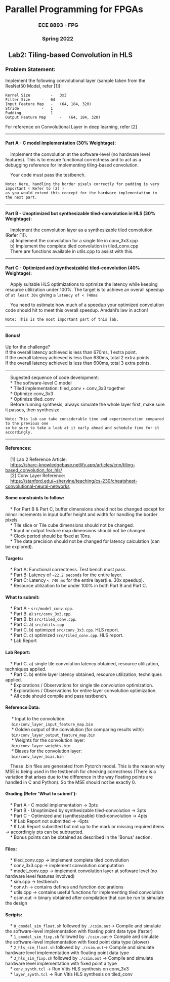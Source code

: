 <h1>Parallel Programming for FPGAs</h1>
<h3>&nbsp;&nbsp;&nbsp;&nbsp;&nbsp;&nbsp;&nbsp;&nbsp;&nbsp;&nbsp;&nbsp;&nbsp;&nbsp;&nbsp;&nbsp;&nbsp;&nbsp;&nbsp;&nbsp;&nbsp;&nbsp;&nbsp;&nbsp;&nbsp;&nbsp;&nbsp;&nbsp;ECE 8893 - FPG</h3>
<h3>&nbsp;&nbsp;&nbsp;&nbsp;&nbsp;&nbsp;&nbsp;&nbsp;&nbsp;&nbsp;&nbsp;&nbsp;&nbsp;&nbsp;&nbsp;&nbsp;&nbsp;&nbsp;&nbsp;&nbsp;&nbsp;&nbsp;&nbsp;&nbsp;&nbsp;&nbsp;&nbsp;&nbsp;&nbsp;&nbsp;Spring 2022</h3>
<h2>&nbsp;&nbsp;Lab2: Tiling-based Convolution in HLS</h2>

<h3>Problem Statement:</h3>

Implement the following convolutional layer (sample taken from the ResNet50 Model, refer [1]):
```
Kernel Size 		- 	3x3
Filter Size	 	- 	64
Input Feature Map 	- 	(64, 184, 320) 
Stride 			- 	1
Padding 		- 	1
Output Feature Map      - 	(64, 184, 320)
```
For reference on Convolutional Layer in deep learning, refer [2] 

 ---
 
<h4>Part A - C model implementation (30% Weightage):</h4>

&nbsp;&nbsp;&nbsp;&nbsp;Implement the convolution at the software-level (no hardware level features). This is to ensure functional correctness and to act as a debugging reference for implementing tiling-based convolution.

&nbsp;&nbsp;&nbsp;&nbsp;Your code must pass the testbench.

```
Note: Here, handling the border pixels correctly for padding is very important ( Refer to [2] ) 
as you would extend this concept for the hardware implementation in the next part.
 ```
---

<h4>Part B - Unoptimized but synthesizable tiled-convolution in HLS (30% Weightage):</h4>

&nbsp;&nbsp;&nbsp;&nbsp;Implement the convolution layer as a synthesizable tiled convolution (Refer [1]).<br>
&nbsp;&nbsp;&nbsp;&nbsp;a) Implement the convolution for a single tile in conv_3x3.cpp<br>
&nbsp;&nbsp;&nbsp;&nbsp;b) Implement the complete tiled convolution in tiled_conv.cpp<br>
&nbsp;&nbsp;&nbsp;&nbsp;There are functions available in utils.cpp to assist with this.

---

<h4>Part C - Optimized and (synthesizable) tiled-convolution (40% Weightage):</h4>

&nbsp;&nbsp;&nbsp;&nbsp;Apply suitable HLS optimizations to optimize the latency while keeping resource utilization under 100%. The target is to achieve an overall speedup of `at least 30x` giving a `latency of < 740ms`

&nbsp;&nbsp;&nbsp;&nbsp;You need to estimate how much of a speedup your optimized convolution code should hit to meet this overall speedup. Amdahl’s law in action!

```
Note: This is the most important part of this lab. 
 ```
---


<h4>Bonus!</h4>
Up for the challenge? <br>
If the overall latency achieved is less than 670ms, 1 extra point.<br>
If the overall latency achieved is less than 630ms, total 2 extra points.<br>
If the overall latency achieved is less than 600ms, total 3 extra points.<br>

---

&nbsp;&nbsp;&nbsp;&nbsp;Sugested sequence of code development:<br>
&nbsp;&nbsp;&nbsp;&nbsp;* The software-level C model<br>
&nbsp;&nbsp;&nbsp;&nbsp;* Tiled implementation: tiled_conv + conv_3x3 together<br>
&nbsp;&nbsp;&nbsp;&nbsp;* Optimize conv_3x3<br>
&nbsp;&nbsp;&nbsp;&nbsp;* Optimize tiled_conv<br>
&nbsp;&nbsp;&nbsp;&nbsp;Before running synthesis, always simulate the whole layer first, make sure it passes, then synthesize<br>

```
Note: This lab can take considerable time and experimentation compared to the previous one 
so be sure to take a look at it early ahead and schedule time for it accordingly.
```


---

<h4>References:</h4>

&nbsp;&nbsp;&nbsp;&nbsp;[1] Lab 2 Reference Article:<br>
&nbsp;&nbsp;&nbsp;&nbsp;https://sharc-knowledgebase.netlify.app/articles/cnn/tiling-based_convolution_for_hls/<br>
&nbsp;&nbsp;&nbsp;&nbsp;[2] Conv Layer Reference:<br>
&nbsp;&nbsp;&nbsp;&nbsp;https://stanford.edu/~shervine/teaching/cs-230/cheatsheet-convolutional-neural-networks
 
 
<h4>Some constraints to follow:</h4>

&nbsp;&nbsp;&nbsp;&nbsp;* For Part B & Part C, buffer dimensions should not be changed except for minor increments in input buffer height and width for handling the border pixels.<br>
&nbsp;&nbsp;&nbsp;&nbsp;* Tile slice or Tile cube dimensions should not be changed.<br>
&nbsp;&nbsp;&nbsp;&nbsp;* Input or output feature map dimensions should not be changed.<br>
&nbsp;&nbsp;&nbsp;&nbsp;* Clock period should be fixed at 10ns.<br>
&nbsp;&nbsp;&nbsp;&nbsp;* The data precision should not be changed for latency calculation (can be explored).<br>
 
<h4>Targets:</h4>

&nbsp;&nbsp;&nbsp;&nbsp;* Part A: Functional correctness. Test bench must pass.<br>
&nbsp;&nbsp;&nbsp;&nbsp;* Part B: Latency of `~22.2 seconds` for the entire layer.<br>
&nbsp;&nbsp;&nbsp;&nbsp;* Part C: Latency `< 740 ms` for the entire layer(i.e. 30x speedup).<br>
&nbsp;&nbsp;&nbsp;&nbsp;* Resource utilization to be under 100% in both Part B and Part C.<br>
 
<h4>What to submit:</h4>

&nbsp;&nbsp;&nbsp;&nbsp;* Part A - `src/model_conv.cpp`.<br>
&nbsp;&nbsp;&nbsp;&nbsp;* Part B. a) `src/conv_3x3.cpp`.<br>
&nbsp;&nbsp;&nbsp;&nbsp;* Part B. b) `src/tiled_conv.cpp`.<br>
&nbsp;&nbsp;&nbsp;&nbsp;* Part C. a) `src/utils.cpp`<br>
&nbsp;&nbsp;&nbsp;&nbsp;* Part C. b) optimized `src/conv_3x3.cpp`. HLS report.<br>
&nbsp;&nbsp;&nbsp;&nbsp;* Part C. c) optimized `src/tiled_conv.cpp`. HLS report.<br>
&nbsp;&nbsp;&nbsp;&nbsp;* Lab Report

<h4>Lab Report:</h4>

&nbsp;&nbsp;&nbsp;&nbsp;* Part C. a) single tile convolution latency obtained, resource utilization, techniques applied.<br>
&nbsp;&nbsp;&nbsp;&nbsp;* Part C. b) entire layer latency obtained, resource utilization, techniques applied.<br>
&nbsp;&nbsp;&nbsp;&nbsp;* Explorations / Observations for single tile convolution optimization.<br>
&nbsp;&nbsp;&nbsp;&nbsp;* Explorations / Observations for entire layer convolution optimization.<br>
&nbsp;&nbsp;&nbsp;&nbsp;* All code should compile and pass testbench.<br>
 
<h4>Reference Data:</h4>

&nbsp;&nbsp;&nbsp;&nbsp; * Input to the convolution:<br>
&nbsp;&nbsp;&nbsp;&nbsp; `bin/conv_layer_input_feature_map.bin`<br>
&nbsp;&nbsp;&nbsp;&nbsp; * Golden output of the convolution (for comparing results with):<br>
&nbsp;&nbsp;&nbsp;&nbsp; `bin/conv_layer_output_feature_map.bin`<br>
&nbsp;&nbsp;&nbsp;&nbsp; * Weights for the convolution layer:<br>
&nbsp;&nbsp;&nbsp;&nbsp; `bin/conv_layer_weights.bin`<br>
&nbsp;&nbsp;&nbsp;&nbsp; * Biases for the convolution layer:<br>
&nbsp;&nbsp;&nbsp;&nbsp; `bin/conv_layer_bias.bin`

&nbsp;&nbsp;&nbsp;&nbsp;These .bin files are generated from Pytorch model. This is the reason why MSE is being used in the testbench for checking correctness (There is a variation that arises due to the difference in the way floating points are handled in C and Python). So the MSE should not be exactly 0.
 


<h4>Grading (Refer 'What to submit'):</h4>

&nbsp;&nbsp;&nbsp;&nbsp;* Part A - C model implementation -> 3pts<br>
&nbsp;&nbsp;&nbsp;&nbsp;* Part B - Unoptimized by synthesizable tiled-convolution -> 3pts<br>
&nbsp;&nbsp;&nbsp;&nbsp;* Part C - Optimized and (synthesizable) tiled-convolution -> 4pts<br>
&nbsp;&nbsp;&nbsp;&nbsp;* If Lab Report not submitted -> -6pts<br>
&nbsp;&nbsp;&nbsp;&nbsp;* If Lab Report submitted but not up to the mark or missing required items -> accordingly pts can be subtracted.<br>
&nbsp;&nbsp;&nbsp;&nbsp;* Bonus points can be obtained as described in the 'Bonus' section.

<h4>Files:</h4>

&nbsp;&nbsp;&nbsp;&nbsp;* tiled_conv.cpp -> implement complete tiled convolution<br>
&nbsp;&nbsp;&nbsp;&nbsp;* conv_3x3.cpp -> implement convolution computation<br>
&nbsp;&nbsp;&nbsp;&nbsp;* model_conv.cpp -> implement convolution layer at software level (no hardware level features involved)<br>
&nbsp;&nbsp;&nbsp;&nbsp;* sim.cpp -> testbench<br>
&nbsp;&nbsp;&nbsp;&nbsp;* conv.h -> contains defines and function declarations<br>
&nbsp;&nbsp;&nbsp;&nbsp;* utils.cpp -> contains useful functions for implementing tiled convolution<br>
&nbsp;&nbsp;&nbsp;&nbsp;* csim.out -> binary obtained after compilation that can be run to simulate the design


<h4>Scripts:</h4>

&nbsp;&nbsp;&nbsp;&nbsp;* `0_cmodel_sim_float.sh` followed by `./csim.out`-> Compile and simulate the software-level implementation with floating point data type (faster)<br>
&nbsp;&nbsp;&nbsp;&nbsp;* `1_cmodel_sim_fixp.sh` followed by `./csim.out`-> Compile and simulate the software-level implementation with fixed point data type (slower)<br>
&nbsp;&nbsp;&nbsp;&nbsp;* `2_hls_sim_float.sh` followed by `./csim.out`-> Compile and simulate hardware level implementation with floating point data type<br>
&nbsp;&nbsp;&nbsp;&nbsp;* `3_hls_sim_fixp.sh` followed by `./csim.out` -> Compile and simulate hardware level implementation with fixed point a type<br>
&nbsp;&nbsp;&nbsp;&nbsp;* `conv_synth.tcl` -> Run Vitis HLS synthesis on conv_3x3<br>
&nbsp;&nbsp;&nbsp;&nbsp;* `layer_synth.tcl` -> Run Vitis HLS synthesis on tiled_conv<br>
